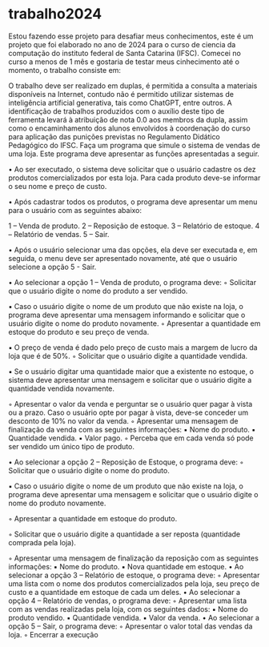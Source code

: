# trabalho2024

Estou fazendo esse projeto para desafiar meus conhecimentos, este é um projeto que foi elaborado no ano de 2024 para o 
curso de ciencia da computação do instituto federal de Santa Catarina (IFSC).
Comecei no curso a menos de 1 mês e gostaria de testar meus cinhecimento até o momento, o trabalho consiste em:

 O trabalho deve ser realizado em duplas, é permitida a consulta a materiais disponíveis na
 Internet, contudo não é permitido utilizar sistemas de inteligência artificial generativa, tais como
 ChatGPT, entre outros. A identificação de trabalhos produzidos com o auxílio deste tipo de
 ferramenta levará à atribuição de nota 0.0 aos membros da dupla, assim como o encaminhamento
 dos alunos envolvidos à coordenação do curso para aplicação das punições previstas no
 Regulamento Didático Pedagógico do IFSC.
 Faça um programa que simule o sistema de vendas de uma loja. Este programa deve apresentar
 as funções apresentadas a seguir.


 • Ao ser executado, o sistema deve solicitar que o usuário cadastre os dez produtos
 comercializados por esta loja. Para cada produto deve-se informar o seu nome e preço de
 custo.


 • Após cadastrar todos os produtos, o programa deve apresentar um menu para o usuário
 com as seguintes abaixo: 

1 – Venda de produto.
 2 – Reposição de estoque.
 3 – Relatório de estoque.
 4 – Relatório de vendas.
 5 – Sair.
 
 • Após o usuário selecionar uma das opções, ela deve ser executada e, em seguida, o menu
 deve ser apresentado novamente, até que o usuário selecione a opção 5 - Sair.

 • Ao selecionar a opção 1 – Venda de produto, o programa deve:
 ◦ Solicitar que o usuário digite o nome do produto a ser vendido. 

▪ Caso o usuário digite o nome de um produto que não existe na loja, o programa
 deve apresentar uma mensagem informando e solicitar que o usuário digite o nome
 do produto novamente.
 ◦ Apresentar a quantidade em estoque do produto e seu preço de venda. 

▪ O preço de venda é dado pelo preço de custo mais a margem de lucro da loja que
 é de 50%.
 ◦ Solicitar que o usuário digite a quantidade vendida.

 ▪ Se o usuário digitar uma quantidade maior que a existente no estoque, o sistema
 deve apresentar uma mensagem e solicitar que o usuário digite a quantidade
 vendida novamente.

 ◦ Apresentar o valor da venda e perguntar se o usuário quer pagar à vista ou a prazo.
 Caso o usuário opte por pagar à vista, deve-se conceder um desconto de 10% no valor
 da venda.
 ◦ Apresentar uma mensagem de finalização da venda com as seguintes informações:
 ▪ Nome do produto.
 ▪ Quantidade vendida.
 ▪ Valor pago.
 ◦ Perceba que em cada venda só pode ser vendido um único tipo de produto.

• Ao selecionar a opção 2 – Reposição de Estoque, o programa deve:
 ◦ Solicitar que o usuário digite o nome do produto.

 ▪ Caso o usuário digite o nome de um produto que não existe na loja, o programa
 deve apresentar uma mensagem e solicitar que o usuário digite o nome do produto
 novamente. 

◦ Apresentar a quantidade em estoque do produto. 

◦ Solicitar que o usuário digite a quantidade a ser reposta (quantidade comprada pela
 loja).
 
 ◦ Apresentar uma mensagem de finalização da reposição com as seguintes informações:
 ▪ Nome do produto.
 ▪ Nova quantidade em estoque.
 • Ao selecionar a opção 3 – Relatório de estoque, o programa deve:
 ◦ Apresentar uma lista com o nome dos produtos comercializados pela loja, seu preço de
 custo e a quantidade em estoque de cada um deles.
 • Ao selecionar a opção 4 – Relatório de vendas, o programa deve:
 ◦ Apresentar uma lista com as vendas realizadas pela loja, com os seguintes dados:
 ▪ Nome do produto vendido.
 ▪ Quantidade vendida.
 ▪ Valor da venda.
 • Ao selecionar a opção 5 – Sair, o programa deve:
 ◦ Apresentar o valor total das vendas da loja.
 ◦ Encerrar a execução
